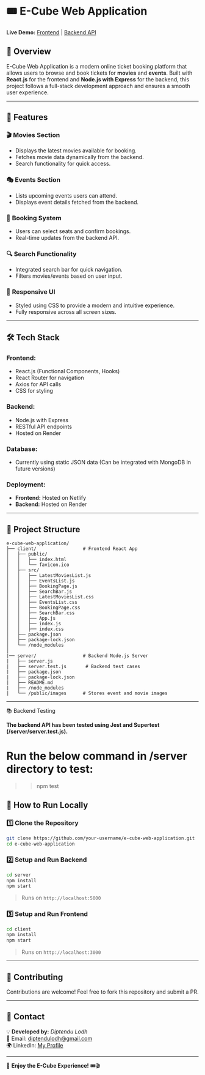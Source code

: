 # 🎟️ E-Cube Web Application

**Live Demo:** [Frontend](https://react-online-ticket-booking.netlify.app/) | [Backend API](https://react-online-ticket-booking-web-app.onrender.com/)

## 📌 Overview
E-Cube Web Application is a modern online ticket booking platform that allows users to browse and book tickets for **movies** and **events**. Built with **React.js** for the frontend and **Node.js with Express** for the backend, this project follows a full-stack development approach and ensures a smooth user experience.

---

## 🚀 Features

### 🎬 **Movies Section**
- Displays the latest movies available for booking.
- Fetches movie data dynamically from the backend.
- Search functionality for quick access.

### 🎭 **Events Section**
- Lists upcoming events users can attend.
- Displays event details fetched from the backend.

### 📅 **Booking System**
- Users can select seats and confirm bookings.
- Real-time updates from the backend API.

### 🔍 **Search Functionality**
- Integrated search bar for quick navigation.
- Filters movies/events based on user input.

### 🎨 **Responsive UI**
- Styled using CSS to provide a modern and intuitive experience.
- Fully responsive across all screen sizes.

---

## 🛠️ Tech Stack

### **Frontend:**
- React.js (Functional Components, Hooks)
- React Router for navigation
- Axios for API calls
- CSS for styling

### **Backend:**
- Node.js with Express
- RESTful API endpoints
- Hosted on Render

### **Database:**
- Currently using static JSON data (Can be integrated with MongoDB in future versions)

### **Deployment:**
- **Frontend:** Hosted on Netlify
- **Backend:** Hosted on Render

---

## 📂 Project Structure
```
e-cube-web-application/
├── client/                 # Frontend React App
│   ├── public/
│   │   ├── index.html
│   │   └── favicon.ico
│   ├── src/
│   │   ├── LatestMoviesList.js
│   │   ├── EventsList.js
│   │   ├── BookingPage.js
│   │   ├── SearchBar.js
│   │   ├── LatestMoviesList.css
│   │   ├── EventsList.css
│   │   ├── BookingPage.css
│   │   ├── SearchBar.css
│   │   ├── App.js
│   │   ├── index.js
│   │   ├── index.css
│   ├── package.json
│   ├── package-lock.json
│   └── /node_modules
│
|── server/                 # Backend Node.js Server
|   ├── server.js
|   ├── server.test.js       # Backend test cases
|   ├── package.json
|   ├── package-lock.json
|   ├── README.md
|   ├── /node_modules
|   └── /public/images      # Stores event and movie images
```

---

📚 Backend Testing

**The backend API has been tested using Jest and Supertest (/server/server.test.js).**

# Run the below command in /server directory to test:
>> npm test

## 🚀 How to Run Locally

### 1️⃣ **Clone the Repository**
```sh
git clone https://github.com/your-username/e-cube-web-application.git
cd e-cube-web-application
```

### 2️⃣ **Setup and Run Backend**
```sh
cd server
npm install
npm start
```
> Runs on `http://localhost:5000`

### 3️⃣ **Setup and Run Frontend**
```sh
cd client
npm install
npm start
```
> Runs on `http://localhost:3000`

---

## 🤝 Contributing
Contributions are welcome! Feel free to fork this repository and submit a PR.

---

## 📧 Contact
💡 **Developed by:** *Diptendu Lodh*  
📩 Email: diptendulodh@gmail.com  
🌍 LinkedIn: [My Profile](www.linkedin.com/in/diptendu-lodh-70bab9295)  

---

🚀 **Enjoy the E-Cube Experience!** 🎟️🎬

